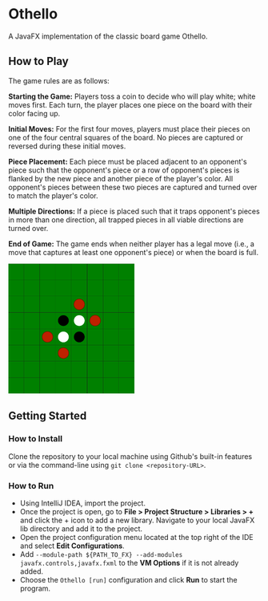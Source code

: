 # Othello
A JavaFX implementation of the classic board game Othello.
## How to Play
The game rules are as follows:

**Starting the Game:** Players toss a coin to decide who will play white; white moves first. Each turn, the player places one piece on the board with their color facing up.

**Initial Moves:** For the first four moves, players must place their pieces on one of the four central squares of the board. No pieces are captured or reversed during these initial moves.

**Piece Placement:** Each piece must be placed adjacent to an opponent's piece such that the opponent's piece or a row of opponent's pieces is flanked by the new piece and another piece of the player's color. All opponent's pieces between these two pieces are captured and turned over to match the player's color.

**Multiple Directions:** If a piece is placed such that it traps opponent's pieces in more than one direction, all trapped pieces in all viable directions are turned over.

**End of Game:** The game ends when neither player has a legal move (i.e., a move that captures at least one opponent's piece) or when the board is full.

<img src="./game.png" alt="Game Image" style="width: 50%;"/>

## Getting Started
### How to Install
Clone the repository to your local machine using Github's built-in features or via the command-line using `git clone <repository-URL>`.
### How to Run
- Using IntelliJ IDEA, import the project.
- Once the project is open, go to **File > Project Structure > Libraries > +** and click the + icon to add a new library. Navigate to your local JavaFX lib directory and add it to the project.
- Open the project configuration menu located at the top right of the IDE and select **Edit Configurations**.
- Add `--module-path ${PATH_TO_FX} --add-modules javafx.controls,javafx.fxml` to the **VM Options** if it is not already added.
- Choose the `Othello [run]` configuration and click **Run** to start the program. 
